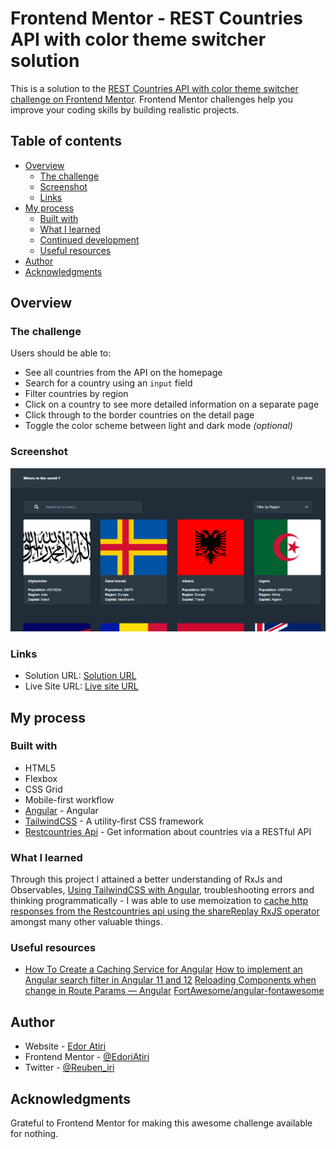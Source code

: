 # Frontend Mentor - REST Countries API with color theme switcher solution

This is a solution to the [REST Countries API with color theme switcher challenge on Frontend Mentor](https://www.frontendmentor.io/challenges/rest-countries-api-with-color-theme-switcher-5cacc469fec04111f7b848ca). Frontend Mentor challenges help you improve your coding skills by building realistic projects.

## Table of contents

- [Overview](#overview)
  - [The challenge](#the-challenge)
  - [Screenshot](#screenshot)
  - [Links](#links)
- [My process](#my-process)
  - [Built with](#built-with)
  - [What I learned](#what-i-learned)
  - [Continued development](#continued-development)
  - [Useful resources](#useful-resources)
- [Author](#author)
- [Acknowledgments](#acknowledgments)

## Overview

### The challenge

Users should be able to:

- See all countries from the API on the homepage
- Search for a country using an `input` field
- Filter countries by region
- Click on a country to see more detailed information on a separate page
- Click through to the border countries on the detail page
- Toggle the color scheme between light and dark mode _(optional)_

### Screenshot

![](./src/assets/RestCountries-sc.png)

### Links

- Solution URL: [Solution URL](https://www.frontendmentor.io/challenges/rest-countries-api-with-color-theme-switcher-5cacc469fec04111f7b848ca/hub/rest-countries-api-with-color-theme-switcher-LrYLgd9Wf/solutions)
- Live Site URL: [Live site URL](https://rest-countries-eight.vercel.app/home)

## My process

### Built with

- HTML5
- Flexbox
- CSS Grid
- Mobile-first workflow
- [Angular](https://angular.io//) - Angular
- [TailwindCSS](https://tailwindcss.com/) - A utility-first CSS framework
- [Restcountries Api](https://restcountries.com/) - Get information about countries via a RESTful API

### What I learned

Through this project I attained a better understanding of RxJs and Observables, [Using TailwindCSS with Angular](https://dev.to/edoriatiri/using-tailwind-30-with-angular-13-3cg9), troubleshooting errors and thinking programmatically - I was able to use memoization to [cache http responses from the Restcountries api using the shareReplay RxJS operator](https://betterprogramming.pub/how-to-create-a-caching-service-for-angular-bfad6cbe82b0) amongst many other valuable things.

### Useful resources

- [How To Create a Caching Service for Angular](https://betterprogramming.pub/how-to-create-a-caching-service-for-angular-bfad6cbe82b0)
  [How to implement an Angular search filter in Angular 11 and 12](https://edupala.com/how-to-implement-an-angular-search-filter-in-angular/)
  [Reloading Components when change in Route Params — Angular](https://medium.com/@mvivek3112/reloading-components-when-change-in-route-params-angular-deed6107c6bb)
  [FortAwesome/angular-fontawesome](https://github.com/FortAwesome/angular-fontawesome)

## Author

- Website - [Edor Atiri](https://edori-dev-portfolio.vercel.app/)
- Frontend Mentor - [@EdoriAtiri](https://www.frontendmentor.io/profile/EdoriAtiri)
- Twitter - [@Reuben_iri](https://twitter.com/Reuben_iri)

## Acknowledgments

Grateful to Frontend Mentor for making this awesome challenge available for nothing.

